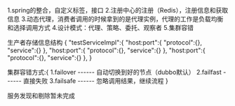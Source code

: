 1.spring的整合，自定义标签，接口
2.注册中心的注册（Redis），注册信息和获取信息
3.动态代理，消费者调用的时候拿到的是代理实例，代理的工作是负载均衡和选择调用方式
4.设计模式：代理、策略、委托、观察者
5.集群容错



生产者存储信息结构
{
	"testServiceImpl":{
		"host:port":{
			"protocol":{},
			"service":{}
		},
		"host:port":{
			"protocol":{},
			"service":{}
		},
		"host:port":{
			"protocol":{},
			"service":{}
		},
}


集群容错方式:{
	1.failover ------ 自动切换到好的节点（dubbo默认）
	2.failfast ------ 直接失败
	3.failsafe ------ 忽略调用结果，继续流程
}


服务发现和剔除暂未完成
